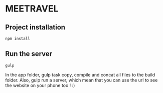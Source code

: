 MEETRAVEL
=



Project installation
-


```
npm install
```


Run the server
-
```
gulp
```

In the app folder, gulp task copy, compile and concat all files to the build folder.
Also, gulp run a server, which mean that you can use the url to see the website on your phone too ! :)
